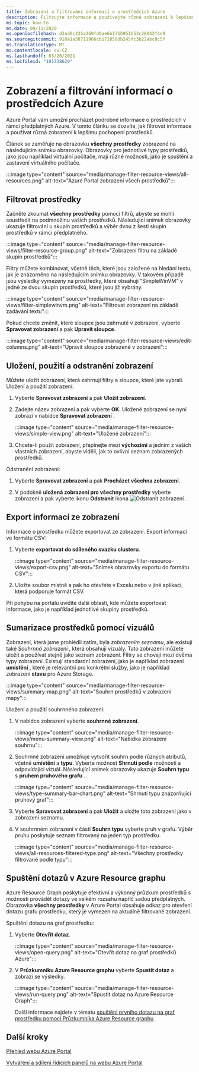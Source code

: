```yaml
---
title: Zobrazení a filtrování informací o prostředcích Azure
description: Filtrujte informace a používejte různá zobrazení k lepšímu pochopení vašich prostředků Azure.
ms.topic: how-to
ms.date: 09/11/2020
ms.openlocfilehash: d3ad0c225a260fd0ae6b131b951b53c28042f4d9
ms.sourcegitcommit: 910a1a38711966cb171050db245fc3b22abc8c5f
ms.translationtype: MT
ms.contentlocale: cs-CZ
ms.lasthandoff: 03/20/2021
ms.locfileid: "101738629"
---
```

# <a name="view-and-filter-azure-resource-information"></a>Zobrazení a filtrování informací o prostředcích Azure

Azure Portal vám umožní procházet podrobné informace o prostředcích v rámci předplatných Azure. V tomto článku se dozvíte, jak filtrovat informace a používat různá zobrazení k lepšímu pochopení prostředků.

Článek se zaměřuje na obrazovku **všechny prostředky** zobrazené na následujícím snímku obrazovky. Obrazovky pro jednotlivé typy prostředků, jako jsou například virtuální počítače, mají různé možnosti, jako je spuštění a zastavení virtuálního počítače.

:::image type="content" source="media/manage-filter-resource-views/all-resources.png" alt-text="Azure Portal zobrazení všech prostředků":::

## <a name="filter-resources"></a>Filtrovat prostředky

Začněte zkoumat **všechny prostředky** pomocí filtrů, abyste se mohli soustředit na podmnožinu vašich prostředků. Následující snímek obrazovky ukazuje filtrování u skupin prostředků a výběr dvou z šesti skupin prostředků v rámci předplatného.

:::image type="content" source="media/manage-filter-resource-views/filter-resource-group.png" alt-text="Zobrazení filtru na základě skupin prostředků":::

Filtry můžete kombinovat, včetně těch, které jsou založené na hledání textu, jak je znázorněno na následujícím snímku obrazovky. V takovém případě jsou výsledky vymezeny na prostředky, které obsahují "SimpleWinVM" v jedné ze dvou skupin prostředků, které jsou již vybrány.

:::image type="content" source="media/manage-filter-resource-views/filter-simplewinvm.png" alt-text="Filtrovat zobrazení na základě zadávání textu":::

Pokud chcete změnit, které sloupce jsou zahrnuté v zobrazení, vyberte **Spravovat zobrazení** a pak **Upravit sloupce**.

:::image type="content" source="media/manage-filter-resource-views/edit-columns.png" alt-text="Upravit sloupce zobrazené v zobrazení":::

## <a name="save-use-and-delete-views"></a>Uložení, použití a odstranění zobrazení

Můžete uložit zobrazení, která zahrnují filtry a sloupce, které jste vybrali. Uložení a použití zobrazení:

1. Vyberte **Spravovat zobrazení** a pak **Uložit zobrazení**.

1. Zadejte název zobrazení a pak vyberte **OK**. Uložené zobrazení se nyní zobrazí v nabídce **Spravovat zobrazení** .

    :::image type="content" source="media/manage-filter-resource-views/simple-view.png" alt-text="Uložené zobrazení":::

1. Chcete-li použít zobrazení, přepínejte mezi **výchozími** a jedním z vašich vlastních zobrazení, abyste viděli, jak to ovlivní seznam zobrazených prostředků.

Odstranění zobrazení:

1. Vyberte **Spravovat zobrazení** a pak **Procházet všechna zobrazení**.

1. V podokně **uložená zobrazení pro všechny prostředky** vyberte zobrazení a pak vyberte ikonu **Odstranit** ikona ![ Odstranit zobrazení ](media/manage-filter-resource-views/icon-delete.png) .

## <a name="export-information-from-a-view"></a>Export informací ze zobrazení

Informace o prostředku můžete exportovat ze zobrazení. Export informací ve formátu CSV:

1. Vyberte **exportovat do sdíleného svazku clusteru**.

    :::image type="content" source="media/manage-filter-resource-views/export-csv.png" alt-text="Snímek obrazovky exportu do formátu CSV":::

1. Uložte soubor místně a pak ho otevřete v Excelu nebo v jiné aplikaci, která podporuje formát CSV. 

Při pohybu na portálu uvidíte další oblasti, kde můžete exportovat informace, jako je například jednotlivé skupiny prostředků.

## <a name="summarize-resources-with-visuals"></a>Sumarizace prostředků pomocí vizuálů

Zobrazení, která jsme prohlédli zatím, byla _zobrazením seznamu_, ale existují také _Souhrnná zobrazení_ , která obsahují vizuály. Tato zobrazení můžete uložit a používat stejně jako seznam zobrazení. Filtry se chovají mezi dvěma typy zobrazení. Existují standardní zobrazení, jako je například zobrazení **umístění** , které je relevantní pro konkrétní služby, jako je například zobrazení **stavu** pro Azure Storage.

:::image type="content" source="media/manage-filter-resource-views/summary-map.png" alt-text="Souhrn prostředků v zobrazení mapy":::

Uložení a použití souhrnného zobrazení:

1. V nabídce zobrazení vyberte **souhrnné zobrazení**.

    :::image type="content" source="media/manage-filter-resource-views/menu-summary-view.png" alt-text="Nabídka zobrazení souhrnu":::

1. Souhrnné zobrazení umožňuje vytvořit souhrn podle různých atributů, včetně **umístění** a **typu**. Vyberte možnost **Shrnutí podle** možnosti a odpovídající vizuál. Následující snímek obrazovky ukazuje **Souhrn typu** s **pruhem pruhového grafu** .

    :::image type="content" source="media/manage-filter-resource-views/type-summary-bar-chart.png" alt-text="Shrnutí typu znázorňující pruhový graf":::

1. Vyberte **Spravovat zobrazení** a pak **Uložit** a uložte toto zobrazení jako v zobrazení seznamu.

1. V souhrnném zobrazení v části **Souhrn typu** vyberte pruh v grafu. Výběr pruhu poskytuje seznam filtrovaný na jeden typ prostředku.

    :::image type="content" source="media/manage-filter-resource-views/all-resources-filtered-type.png" alt-text="Všechny prostředky filtrované podle typu":::

## <a name="run-queries-in-azure-resource-graph"></a>Spuštění dotazů v Azure Resource graphu

Azure Resource Graph poskytuje efektivní a výkonný průzkum prostředků s možností provádět dotazy ve velkém rozsahu napříč sadou předplatných. Obrazovka **všechny prostředky** v Azure Portal obsahuje odkaz pro otevření dotazu grafu prostředku, který je vymezen na aktuálně filtrované zobrazení.

Spuštění dotazu na graf prostředku:

1. Vyberte **Otevřít dotaz**.

    :::image type="content" source="media/manage-filter-resource-views/open-query.png" alt-text="Otevřít dotaz na graf prostředků Azure":::

1. V **Průzkumníku Azure Resource graphu** vyberte **Spustit dotaz** a zobrazí se výsledky.

    :::image type="content" source="media/manage-filter-resource-views/run-query.png" alt-text="Spustit dotaz na Azure Resource Graph":::

    Další informace najdete v tématu [spuštění prvního dotazu na graf prostředku pomocí Průzkumníka Azure Resource graphu](../governance/resource-graph/first-query-portal.md).

## <a name="next-steps"></a>Další kroky

[Přehled webu Azure Portal](azure-portal-overview.md)

[Vytváření a sdílení řídicích panelů na webu Azure Portal](azure-portal-dashboards.md)

